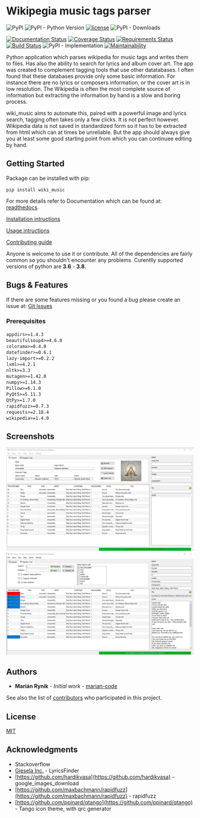 # Wikipegia music tags parser

![PyPI](https://img.shields.io/pypi/v/wiki-music)
![PyPI - Python Version](https://img.shields.io/pypi/pyversions/wiki-music)
[![license](https://img.shields.io/pypi/l/qtpy.svg)](./LICENSE)
![PyPI - Downloads](https://img.shields.io/pypi/dm/wiki-music)


[![Documentation Status](https://readthedocs.org/projects/wikipedia-music-tags/badge/?version=latest)](https://wikipedia-music-tags.readthedocs.io/en/latest/?badge=latest)
[![Coverage Status](https://coveralls.io/repos/github/marian-code/wikipedia-music-tags/badge.svg?branch=master)](https://coveralls.io/github/marian-code/wikipedia-music-tags?branch=master)
[![Requirements Status](https://requires.io/github/marian-code/wikipedia-music-tags/requirements.svg?branch=master)](https://requires.io/github/marian-code/wikipedia-music-tags/requirements/?branch=master)
[![Build Status](https://travis-ci.com/marian-code/wikipedia-music-tags.svg?branch=master)](https://travis-ci.com/marian-code/wikipedia-music-tags)
![PyPI - Implementation](https://img.shields.io/pypi/implementation/wiki-music)
[![Maintainability](https://api.codeclimate.com/v1/badges/d53cf7baff45efab643d/maintainability)](https://codeclimate.com/github/marian-code/wikipedia-music-tags/maintainability)


Python application which parses wikipedia for music tags and writes them to 
files. Has also the ability to search for lyrics and album cover art. The app
was created to complement tagging tools that use other datatabases.
I often found that these databases provide only some basic information. For
instance there are no lyrics or composers information, or the cover art is in
low resolution. The Wikipedia is often the most complete source of information
but extracting the information by hand is a slow and boring process.

wiki_music aims to automate this, paired with a powerful image and lyrics
search, tagging often takes only a few clicks. It is not perfect however.
Wikipedia data is not saved in standardized form so it has to be extracted from
html which can at times be unreliable. But the app should always give you at
least some good starting point from which you can continuee editing by hand.

## Getting Started

Package can be installed with pip:

```
pip install wiki_music
```
For more details refer to Documentation which can be found at:
[readthedocs](https://wikipedia-music-tags.readthedocs.io/en/latest/index.html).

[Installation intructions](https://wikipedia-music-tags.readthedocs.io/en/latest/instalation.html)

[Usage intructions](https://wikipedia-music-tags.readthedocs.io/en/latest/usage.html)

[Contributing guide](https://wikipedia-music-tags.readthedocs.io/en/latest/contributing.html)


Anyone is welcome to use it or contribute. All of the dependencies are fairly
common so you shouldn't encounter any problems. Curentlly supported versions of
python are **3.6** - **3.8**.

## Bugs & Features

If there are some features missing or you found a bug please create an issue
at: [Git Issues](https://github.com/marian-code/wikipedia-music-tags/issues)

### Prerequisites

```
appdirs>=1.4.3
beautifulsoup4>=4.6.0
colorama>=0.4.0
datefinder>=0.6.1
lazy-import>=0.2.2
lxml>=4.2.1
nltk>=3.3
mutagen>=1.42.0
numpy>=1.14.3
Pillow>=6.1.0
PyQt5>=5.11.3
QtPy>=1.7.0
rapidfuzz>=0.7.3
requests>=2.18.4
wikipedia>=1.4.0
```

## Screenshots

![Wiki Search Tab](images/search_tab.jpg?raw=true "Wiki Search Tab")
![Search & Replace Tab](images/replace_tab.jpg?raw=true "Search & Replace Tab")

## Authors

* **Marián Rynik** - *Initial work* - [marian-code](https://github.com/marian-code)

See also the list of [contributors](https://github.com/your/project/contributors) who participated in this project.

## License

[MIT](https://github.com/marian-code/https://github.com/marian-code/wikipedia-music-tags/LICENSE.txt)

## Acknowledgments

* Stackoverflow
* [Giesela Inc.](https://github.com/GieselaDev) - LyricsFinder
* [https://github.com/hardikvasa](https://github.com/hardikvasa) - google_images_download
* [https://github.com/maxbachmann/rapidfuzz](https://github.com/maxbachmann/rapidfuzz) - rapidfuzz
* [https://github.com/ppinard/qtango](https://github.com/ppinard/qtango) - Tango icon theme, with qrc generator

